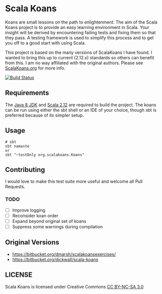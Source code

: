 # Scala Koans
Koans are small lessons on the path to enlightenment. The aim of the Scala Koans project is to provide an easy learning environment in Scala. Your insight will be derived by encountering failing tests and fixing them so that they pass. A testing framework is used to simplify this process and to get you off to a good start with using Scala.

This project is based on the many versions of ScalaKoans I have found. I wanted to bring this up to current (2.12.x) standards so others can benefit from this. I am no way affiliated with the original authors. Please see [ScalaKoans.org](https://www.scalakoans.org) for more info.

[![Build Status](https://travis-ci.org/bsamaripa/scala-koans.svg?branch=master)](https://travis-ci.org/bsamaripa/scala-koans)

## Requirements
The [Java 8 JDK](https://www.oracle.com/technetwork/java/javase/downloads/index.html) and [Scala 2.12](https://www.scala-lang.org/download/) are required to build the project.
The koans can be run using either the sbt shell or an IDE of your choice, though sbt is preferred because of its simpler setup.

## Usage
```
# sbt
sbt namaste
or
sbt "~testOnly org.scalakoans.Koans"
```

## Contributing
I would love to make this test suite more useful and welcome all Pull Requests.

### TODO
* [ ] Improve logging
* [ ] Reconsider koan order
* [ ] Expand beyond original set of koans
* [ ] Suppress some warnings during compilation

## Original Versions
* https://bitbucket.org/dmarsh/scalakoansexercises/
* https://bitbucket.org/dickwall/scala-koans

## LICENSE

Scala Koans is licensed under Creative Commons [CC BY-NC-SA 3.0](http://creativecommons.org/licenses/by-nc-sa/3.0)
